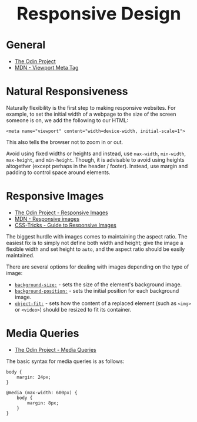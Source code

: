 <h1 style='text-align:center;font-size:3rem;'>Responsive Design</h1>

# General

* [The Odin Project](https://www.theodinproject.com/lessons/node-path-advanced-html-and-css-natural-responsiveness)
* [MDN - Viewport Meta Tag](https://developer.mozilla.org/en-US/docs/Web/HTML/Viewport_meta_tag)

# Natural Responsiveness
Naturally flexibility is the first step to making responsive websites. For example, to set the initial width of a webpage to the size of the screen someone is on, we add the following to our HTML:

    <meta name="viewport" content="width=device-width, initial-scale=1">

This also tells the browser not to zoom in or out.

Avoid using fixed widths or heights and instead, use ```max-width```, ```min-width```, ```max-height```, and ```min-height```. Though, it is advisable to avoid using heights altogether (except perhaps in the header / footer). Instead, use margin and padding to control space around elements. 

# Responsive Images

* [The Odin Project - Responsive Images](https://www.theodinproject.com/lessons/node-path-advanced-html-and-css-responsive-images)
* [MDN - Responsive images](https://developer.mozilla.org/en-US/docs/Learn/HTML/Multimedia_and_embedding/Responsive_images)
* [CSS-Tricks - Guide to Responsive Images](https://css-tricks.com/a-guide-to-the-responsive-images-syntax-in-html/)

The biggest hurdle with images comes to maintaining the aspect ratio. The easiest fix is to simply not define both width and height; give the image a flexible width and set height to ```auto```, and the aspect ratio should be easily maintained. 

There are several options for dealing with images depending on the type of image:

* [```background-size:```](https://developer.mozilla.org/en-US/docs/Web/CSS/background-size) - sets the size of the element's background image.
* [```background-position:```](https://developer.mozilla.org/en-US/docs/Web/CSS/background-position) - sets the initial position for each background image.
* [```object-fit:```](https://developer.mozilla.org/en-US/docs/Web/CSS/object-fit) - sets how the content of a replaced element (such as ```<img>``` or ```<video>```) should be resized to fit its container.

# Media Queries

* [The Odin Project - Media Queries](https://www.theodinproject.com/lessons/node-path-advanced-html-and-css-media-queries)

The basic syntax for media queries is as follows:

    body {
        margin: 24px;
    }

    @media (max-width: 600px) {
        body {
            margin: 8px;
        }
    }

